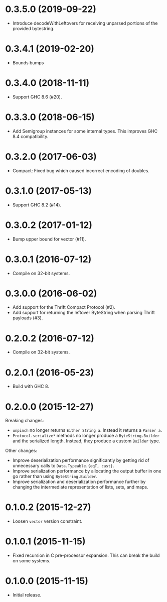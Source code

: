 0.3.5.0 (2019-09-22)
====================

-   Introduce decodeWithLeftovers for receiving unparsed portions
    of the provided bytestring.

0.3.4.1 (2019-02-20)
====================

-   Bounds bumps

0.3.4.0 (2018-11-11)
====================

-   Support GHC 8.6 (#20).

0.3.3.0 (2018-06-15)
====================

-   Add Semigroup instances for some internal types. This improves GHC 8.4
    compatibility.


0.3.2.0 (2017-06-03)
====================

-   Compact: Fixed bug which caused incorrect encoding of doubles.


0.3.1.0 (2017-05-13)
====================

-   Support GHC 8.2 (#14).


0.3.0.2 (2017-01-12)
====================

-   Bump upper bound for vector (#11).


0.3.0.1 (2016-07-12)
====================

-   Compile on 32-bit systems.

0.3.0.0 (2016-06-02)
====================

-   Add support for the Thrift Compact Protocol (#2).
-   Add support for returning the leftover ByteString when parsing Thrift
    payloads (#3).

0.2.0.2 (2016-07-12)
====================

-   Compile on 32-bit systems.

0.2.0.1 (2016-05-23)
====================

-   Build with GHC 8.

0.2.0.0 (2015-12-27)
====================

Breaking changes:

-   `unpinch` no longer returns `Either String a`. Instead it returns a
    `Parser a`.
-   `Protocol.serialize*` methods no longer produce a `ByteString.Builder` and
    the serialized length. Instead, they produce a custom `Builder` type.

Other changes:

-   Improve deserialization performance significantly by getting rid of
    unnecessary calls to `Data.Typeable.{eqT, cast}`.
-   Improve serialization performance by allocating the output buffer in one go
    rather than using `ByteString.Builder`.
-   Improve serialization and deserialization performance further by changing
    the intermediate representation of lists, sets, and maps.

0.1.0.2 (2015-12-27)
====================

-   Loosen `vector` version constraint.

0.1.0.1 (2015-11-15)
====================

-   Fixed recursion in C pre-processor expansion. This can break the build on
    some systems.

0.1.0.0 (2015-11-15)
====================

-   Initial release.

